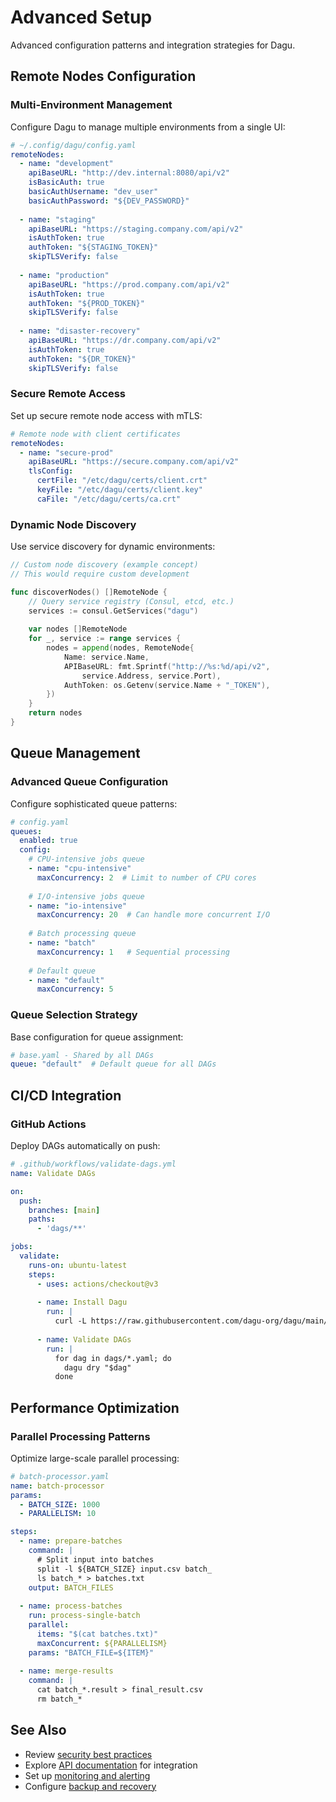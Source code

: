 # Advanced Setup

Advanced configuration patterns and integration strategies for Dagu.

## Remote Nodes Configuration

### Multi-Environment Management

Configure Dagu to manage multiple environments from a single UI:

```yaml
# ~/.config/dagu/config.yaml
remoteNodes:
  - name: "development"
    apiBaseURL: "http://dev.internal:8080/api/v2"
    isBasicAuth: true
    basicAuthUsername: "dev_user"
    basicAuthPassword: "${DEV_PASSWORD}"
    
  - name: "staging"
    apiBaseURL: "https://staging.company.com/api/v2"
    isAuthToken: true
    authToken: "${STAGING_TOKEN}"
    skipTLSVerify: false
    
  - name: "production"
    apiBaseURL: "https://prod.company.com/api/v2"
    isAuthToken: true
    authToken: "${PROD_TOKEN}"
    skipTLSVerify: false
    
  - name: "disaster-recovery"
    apiBaseURL: "https://dr.company.com/api/v2"
    isAuthToken: true
    authToken: "${DR_TOKEN}"
    skipTLSVerify: false
```

### Secure Remote Access

Set up secure remote node access with mTLS:

```yaml
# Remote node with client certificates
remoteNodes:
  - name: "secure-prod"
    apiBaseURL: "https://secure.company.com/api/v2"
    tlsConfig:
      certFile: "/etc/dagu/certs/client.crt"
      keyFile: "/etc/dagu/certs/client.key"
      caFile: "/etc/dagu/certs/ca.crt"
```

### Dynamic Node Discovery

Use service discovery for dynamic environments:

```go
// Custom node discovery (example concept)
// This would require custom development

func discoverNodes() []RemoteNode {
    // Query service registry (Consul, etcd, etc.)
    services := consul.GetServices("dagu")
    
    var nodes []RemoteNode
    for _, service := range services {
        nodes = append(nodes, RemoteNode{
            Name: service.Name,
            APIBaseURL: fmt.Sprintf("http://%s:%d/api/v2", 
                service.Address, service.Port),
            AuthToken: os.Getenv(service.Name + "_TOKEN"),
        })
    }
    return nodes
}
```

## Queue Management

### Advanced Queue Configuration

Configure sophisticated queue patterns:

```yaml
# config.yaml
queues:
  enabled: true
  config:
    # CPU-intensive jobs queue
    - name: "cpu-intensive"
      maxConcurrency: 2  # Limit to number of CPU cores
      
    # I/O-intensive jobs queue
    - name: "io-intensive"
      maxConcurrency: 20  # Can handle more concurrent I/O
      
    # Batch processing queue
    - name: "batch"
      maxConcurrency: 1   # Sequential processing
      
    # Default queue
    - name: "default"
      maxConcurrency: 5
```

### Queue Selection Strategy

Base configuration for queue assignment:

```yaml
# base.yaml - Shared by all DAGs
queue: "default"  # Default queue for all DAGs
```

## CI/CD Integration

### GitHub Actions

Deploy DAGs automatically on push:

```yaml
# .github/workflows/validate-dags.yml
name: Validate DAGs

on:
  push:
    branches: [main]
    paths:
      - 'dags/**'

jobs:
  validate:
    runs-on: ubuntu-latest
    steps:
      - uses: actions/checkout@v3
      
      - name: Install Dagu
        run: |
          curl -L https://raw.githubusercontent.com/dagu-org/dagu/main/scripts/installer.sh | bash
          
      - name: Validate DAGs
        run: |
          for dag in dags/*.yaml; do
            dagu dry "$dag"
          done
```

## Performance Optimization

### Parallel Processing Patterns

Optimize large-scale parallel processing:

```yaml
# batch-processor.yaml
name: batch-processor
params:
  - BATCH_SIZE: 1000
  - PARALLELISM: 10

steps:
  - name: prepare-batches
    command: |
      # Split input into batches
      split -l ${BATCH_SIZE} input.csv batch_
      ls batch_* > batches.txt
    output: BATCH_FILES
    
  - name: process-batches
    run: process-single-batch
    parallel:
      items: "$(cat batches.txt)"
      maxConcurrent: ${PARALLELISM}
    params: "BATCH_FILE=${ITEM}"
    
  - name: merge-results
    command: |
      cat batch_*.result > final_result.csv
      rm batch_*
```

## See Also

- Review [security best practices](/configurations/operations#security-hardening)
- Explore [API documentation](/reference/api) for integration
- Set up [monitoring and alerting](/configurations/operations#monitoring)
- Configure [backup and recovery](/configurations/operations#backup-and-recovery)
